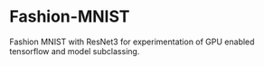 # Fashion-MNIST
Fashion MNIST with ResNet3 for experimentation of GPU enabled tensorflow and model subclassing.
